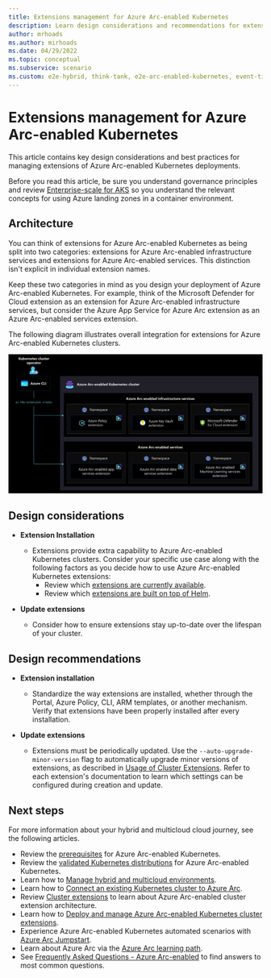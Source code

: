 ```yaml
---
title: Extensions management for Azure Arc-enabled Kubernetes
description: Learn design considerations and recommendations for extensions management of Azure Arc-enabled Kubernetes.
author: mrhoads
ms.author: mirhoads
ms.date: 04/29/2022
ms.topic: conceptual
ms.subservice: scenario
ms.custom: e2e-hybrid, think-tank, e2e-arc-enabled-kubernetes, event-tier1-build-2022
---
```


# Extensions management for Azure Arc-enabled Kubernetes

This article contains key design considerations and best practices for managing extensions of Azure Arc-enabled Kubernetes deployments.

Before you read this article, be sure you understand governance principles and review [Enterprise-scale for AKS](/azure/cloud-adoption-framework/scenarios/aks/enterprise-scale-landing-zone) so you understand the relevant concepts for using Azure landing zones in a container environment.

## Architecture

You can think of extensions for Azure Arc-enabled Kubernetes as being split into two categories: extensions for Azure Arc-enabled infrastructure services and extensions for Azure Arc-enabled services. This distinction isn't explicit in individual extension names.

Keep these two categories in mind as you design your deployment of Azure Arc-enabled Kubernetes. For example, think of the Microsoft Defender for Cloud extension as an extension for Azure Arc-enabled infrastructure services, but consider the Azure App Service for Azure Arc extension as an Azure Arc-enabled services extension.

The following diagram illustrates overall integration for extensions for Azure Arc-enabled Kubernetes clusters.

[![A diagram showing overall integration for extensions in an Azure Arc-enabled Kubernetes cluster.](./media/arc-enabled-kubernetes-cluster-extensions.png)](./media/arc-enabled-kubernetes-cluster-extensions.png#lightbox)

## Design considerations

- **Extension Installation**
  - Extensions provide extra capability to Azure Arc-enabled Kubernetes clusters. Consider your specific use case along with the following factors as you decide how to use Azure Arc-enabled Kubernetes extensions:
    - Review which [extensions are currently available](/azure/azure-arc/kubernetes/extensions).
    - Review which [extensions are built on top of Helm](/azure/azure-arc/kubernetes/conceptual-extensions).

- **Update extensions**
  - Consider how to ensure extensions stay up-to-date over the lifespan of your cluster.

## Design recommendations

- **Extension installation**
  - Standardize the way extensions are installed, whether through the Portal, Azure Policy, CLI, ARM templates, or another mechanism. Verify that extensions have been properly installed after every installation.

- **Update extensions**
  - Extensions must be periodically updated. Use the `--auto-upgrade-minor-version` flag to automatically upgrade minor versions of extensions, as described in [Usage of Cluster Extensions](/azure/azure-arc/kubernetes/extensions#usage-of-cluster-extensions). Refer to each extension's documentation to learn which settings can be configured during creation and update.

## Next steps

For more information about your hybrid and multicloud cloud journey, see the following articles.

- Review the [prerequisites](/azure/azure-arc/kubernetes/quickstart-connect-cluster?tabs=azure-cli#prerequisites) for Azure Arc-enabled Kubernetes.
- Review the [validated Kubernetes distributions](/azure/azure-arc/kubernetes/validation-program#validated-distributions) for Azure Arc-enabled Kubernetes.
- Learn how to [Manage hybrid and multicloud environments](../manage.md).
- Learn how to [Connect an existing Kubernetes cluster to Azure Arc](/azure/azure-arc/kubernetes/quickstart-connect-cluster?tabs=azure-cli).
- Review [Cluster extensions](/azure/azure-arc/kubernetes/conceptual-extensions) to learn about Azure Arc-enabled cluster extension architecture.
- Learn how to [Deploy and manage Azure Arc-enabled Kubernetes cluster extensions](/azure/azure-arc/kubernetes/extensions).
- Experience Azure Arc-enabled Kubernetes automated scenarios with [Azure Arc Jumpstart](https://azurearcjumpstart.io/azure_arc_jumpstart/azure_arc_k8s/).
- Learn about Azure Arc via the [Azure Arc learning path](/training/paths/manage-hybrid-infrastructure-with-azure-arc/).
- See [Frequently Asked Questions - Azure Arc-enabled](/azure/azure-arc/kubernetes/faq) to find answers to most common questions.
